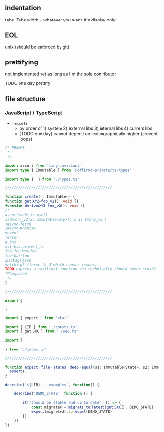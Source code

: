 
## indentation
tabs. Tabs width = whatever you want, it's display only!

## EOL
unix (should be enforced by git)

## prettifying
not implemented yet as long as I'm the sole contributor

TODO one day prettify

## file structure

### JavaScript / TypeScript

* imports
  * by order of 1) system 2) external libs 3) internal libs 4) current libs
  * (TODO one day) cannot depend on lexicographically higher (prevent loops)

```ts
/* PROMPT
 * ’
 */

import assert from 'tiny-invariant'
import type { Immutable } from '@offirmo-private/ts-types'

import type {  } from './types.ts'

/////////////////////////////////////////////////

function create(): Immutable<> {
function getꓽXYZⵧfoo‿v2(): void {}
function deriveꓽXYZⵧfoo‿v2(): void {}
/*
assertꓽnode_is_xyz()
isꓽStory‿v2(x: Immutable<any>): s is Story‿v2 {
ↆasyncⵧfetch
ೱasyncⵧpromise
ϟevent
ǃerror
aꓺbꘌc
notᝍbadₓasⳇwell‿no
fooǃfooꓽfoo𖾚foo
fooꜛbarꜜfoo
ꓽpackageᐧjson
matching? (formerly 𝝣 which causes issues)
TODO express a resilient function who technically should never crash?
ᄆComponent
 */
}

/////////////////////////////////////////////////

export {

}

```

```ts
import { expect } from 'chai'

import { LIB } from './consts.ts'
import { getꓽSXC } from './sec.ts'

import {
  ...
} from './index.ts'

/////////////////////////////////////////////////

function expectㆍfileㆍstatesㆍdeepㆍequal(s1: Immutable<State>, s2: Immutable<State>, should_log = true): void {
  assert(...
}

describe(`${LIB} -- examples`, function() {

	describe('DEMO_STATE', function () {

		it('should be stable and up to date', () => {
			const migrated = migrate_toꓽlatest(getꓽSXC(), DEMO_STATE)
			expect(migrated).to.equal(DEMO_STATE)
		})
	})
})

```
